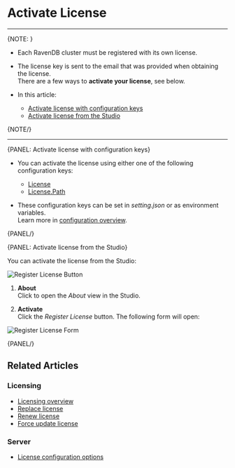 # Activate License 
---

{NOTE: }

* Each RavenDB cluster must be registered with its own license.  

* The license key is sent to the email that was provided when obtaining the license.  
  There are a few ways to **activate your license**, see below.  

* In this article:

  * [Activate license with configuration keys](../../start/licensing/activate-license#activate-license-with-configuration-keys)
  * [Activate license from the Studio](../../start/licensing/activate-license#activate-license-from-the-studio)

{NOTE/}

---

{PANEL: Activate license with configuration keys}

* You can activate the license using either one of the following configuration keys:  
  * [License](../../server/configuration/license-configuration#license)  
  * [License.Path](../../server/configuration/license-configuration#license.path)  

* These configuration keys can be set in _setting.json_ or as environment variables.  
  Learn more in [configuration overview](../../server/configuration/configuration-options).

{PANEL/}

{PANEL: Activate license from the Studio}

You can activate the license from the Studio:  

![Register License Button](images/register-license-button.png "Register license button")

1. **About**  
   Click to open the _About_ view in the Studio.
   
2. **Activate**  
   Click the _Register License_ button. The following form will open:

![Register License Form](images/register-license-form.png "Register license form")

{PANEL/}

## Related Articles

### Licensing
- [Licensing overview](../../start/licensing/licensing-overview)
- [Replace license](../../start/licensing/replace-license)
- [Renew license](../../start/licensing/renew-license)
- [Force update license](../../start/licensing/force-update)

### Server
- [License configuration options](../../server/configuration/license-configuration)


